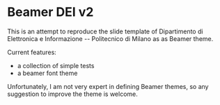 
Beamer DEI v2
=============

This is an attempt to reproduce the slide template of Dipartimento di
Elettronica e Informazione -- Politecnico di Milano as as Beamer theme.

Current features:

* a collection of simple tests
* a beamer font theme

Unfortunately, I am not very expert in defining Beamer themes, so any suggestion
to improve the theme is welcome.
